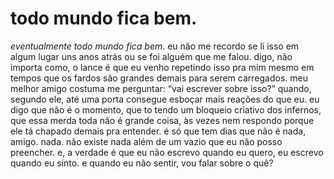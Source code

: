 # todo mundo fica bem.

_eventualmente todo mundo fica bem_. eu não me recordo se li isso em algum lugar uns anos atrás ou se foi alguém que me falou. digo, não importa como, o lance é que eu venho repetindo isso pra mim mesmo em tempos que os fardos são grandes demais para serem carregados. meu melhor amigo costuma me perguntar: “vai escrever sobre isso?” quando, segundo ele, até uma porta consegue esboçar mais reações do que eu. eu digo que não é o momento, que to tendo um bloqueio criativo dos infernos, que essa merda toda não é grande coisa, às vezes nem respondo porque ele tá chapado demais pra entender. é só que tem dias que não é nada, amigo. nada. não existe nada além de um vazio que eu não posso preencher. e, a verdade é que eu não escrevo quando eu quero, eu escrevo quando eu sinto. e quando eu não sentir, vou falar sobre o quê?

